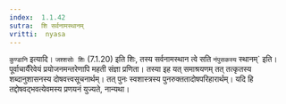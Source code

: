```yaml
---
index:  1.1.42
sutra:  शि सर्वनामस्थानम्
vritti:  nyasa
---
```


`कुण्डानि` इत्यादि। `जश्शसोः शिः` (7.1.20) इति शिः, तस्य सर्वनामस्थान
त्वे सति `नंपुसकस्य` स्थानम्` इति। पूर्वाचार्यैरेवेयं प्रयोजनमन्तरेणापि महती
संज्ञा प्रणिता। तस्या इह यत् समाश्रयणम् तत् तत्कृतस्य शब्दानुशासनस्य दोषवत्त्वसूचनार्थम्। तत् पुनः स्वशास्त्रस्य पुनरुक्ततादोषपरिहारार्थम्। यदि हि तद्दोषवद्भवत्येवमस्य प्रणयनं युज्यते, नान्यथा।

